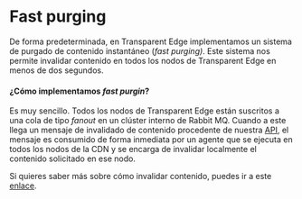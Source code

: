 # Fast purging

De forma predeterminada, en Transparent Edge implementamos un sistema de purgado de contenido instantáneo (_fast purging)_. Este sistema nos permite invalidar contenido en todos los nodos de Transparent Edge en menos de dos segundos.

#### ¿Cómo implementamos _fast purgin_?

Es muy sencillo. Todos los nodos de Transparent Edge están suscritos a una cola de tipo _fanout_ en un clúster interno de Rabbit MQ. Cuando a este llega un mensaje de invalidado de contenido procedente de nuestra [API](../glosario/api.md), el mensaje es consumido de forma inmediata por un agente que se ejecuta en todos los nodos de la CDN y se encarga de invalidar localmente el contenido solicitado en ese nodo.

Si quieres saber más sobre cómo invalidar contenido, puedes ir a este [enlace](../../dashboard/invalidando-contenido.md).
